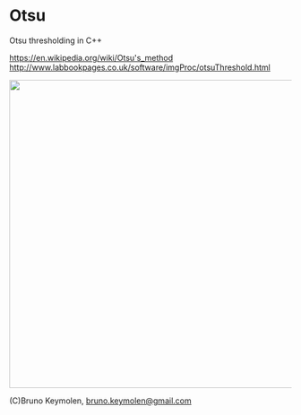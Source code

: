 Otsu
=====

Otsu thresholding in C++


<a href="https://en.wikipedia.org/wiki/Otsu's_method">https://en.wikipedia.org/wiki/Otsu's_method</a>
<br>
<a href="http://www.labbookpages.co.uk/software/imgProc/otsuThreshold.html">http://www.labbookpages.co.uk/software/imgProc/otsuThreshold.html</a>

<img src="results/valve_original.png" width="550">

(C)Bruno Keymolen, bruno.keymolen@gmail.com
